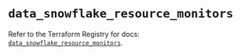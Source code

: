 # `data_snowflake_resource_monitors`

Refer to the Terraform Registry for docs: [`data_snowflake_resource_monitors`](https://registry.terraform.io/providers/snowflake-labs/snowflake/0.87.2/docs/data-sources/resource_monitors).
